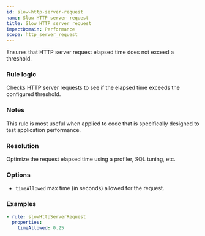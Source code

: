 ```yaml
---
id: slow-http-server-request
name: Slow HTTP server request
title: Slow HTTP server request
impactDomain: Performance
scope: http_server_request
---
```


Ensures that HTTP server request elapsed time does not exceed a threshold.

### Rule logic

Checks HTTP server requests to see if the elapsed time exceeds the configured threshold.

### Notes

This rule is most useful when applied to code that is specifically designed to test application
performance.

### Resolution

Optimize the request elapsed time using a profiler, SQL tuning, etc.

### Options

- `timeAllowed` max time (in seconds) allowed for the request.

### Examples

```yaml
- rule: slowHttpServerRequest
  properties:
    timeAllowed: 0.25
```
